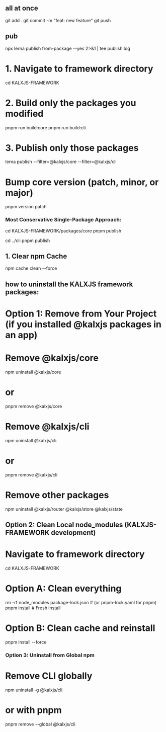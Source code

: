## all at once
git add .
git commit -m "feat: new feature"
git push


## pub

npx lerna publish from-package --yes 2>&1 | tee publish.log

# 1. Navigate to framework directory
cd KALXJS-FRAMEWORK

# 2. Build only the packages you modified
pnpm run build:core
pnpm run build:cli

# 3. Publish only those packages
lerna publish --filter=@kalxjs/core --filter=@kalxjs/cli



# Bump core version (patch, minor, or major)
pnpm version patch


### Most Conservative Single-Package Approach:
cd KALXJS-FRAMEWORK/packages/core
pnpm publish

cd ../cli
pnpm publish

## 1. Clear npm Cache
npm cache clean --force


## how to uninstall the KALXJS framework packages:

# Option 1: Remove from Your Project (if you installed @kalxjs packages in an app)

# Remove @kalxjs/core
npm uninstall @kalxjs/core
# or
pnpm remove @kalxjs/core

# Remove @kalxjs/cli
npm uninstall @kalxjs/cli
# or
pnpm remove @kalxjs/cli

# Remove other packages
npm uninstall @kalxjs/router @kalxjs/store @kalxjs/state


## Option 2: Clean Local node_modules (KALXJS-FRAMEWORK development)

# Navigate to framework directory
cd KALXJS-FRAMEWORK

# Option A: Clean everything
rm -rf node_modules package-lock.json  # (or pnpm-lock.yaml for pnpm)
pnpm install  # Fresh install

# Option B: Clean cache and reinstall
pnpm install --force


### Option 3: Uninstall from Global npm

# Remove CLI globally
npm uninstall -g @kalxjs/cli

# or with pnpm
pnpm remove --global @kalxjs/cli
